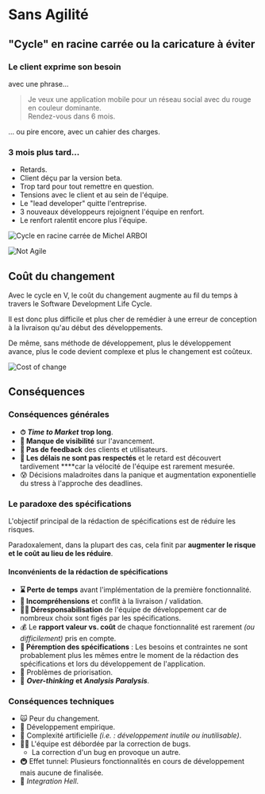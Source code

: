 # Sans Agilité

## "Cycle" en racine carrée ou la caricature à éviter

### Le client exprime son besoin

avec une phrase...

> Je veux une application mobile pour un réseau social avec du rouge en couleur dominante.  
> Rendez-vous dans 6 mois.

... ou pire encore, avec un cahier des charges.

### 3 mois plus tard...

* Retards.
* Client déçu par la version beta.
* Trop tard pour tout remettre en question.
* Tensions avec le client et au sein de l'équipe.
* Le "lead developer" quitte l'entreprise.
* 3 nouveaux développeurs rejoignent l'équipe en renfort.
* Le renfort ralentit encore plus l'équipe.

![Cycle en racine carr&#xE9;e de Michel ARBOI](../.gitbook/assets/image%20%285%29.png)

  


![Not Agile](../.gitbook/assets/not-agile.jpg)

## Coût du changement

Avec le cycle en V, le coût du changement augmente au fil du temps à travers le Software Development Life Cycle.

Il est donc plus difficile et plus cher de remédier à une erreur de conception à la livraison qu'au début des développements.

De même, sans méthode de développement, plus le développement avance, plus le code devient complexe et plus le changement est coûteux.



![Cost of change](../.gitbook/assets/cost-of-change.gif)

## Conséquences

### Conséquences générales

* **⏱** _**Time to Market**_ **trop long**.
* **🙈 Manque de visibilité** sur l'avancement.
* **🏓 Pas de feedback** des clients et utilisateurs.
* **🐢 Les délais ne sont pas respectés** et le retard est découvert tardivement ****car la vélocité de l'équipe est rarement mesurée.
* 😰 Décisions maladroites dans la panique et augmentation exponentielle du stress à l'approche des deadlines.

### Le paradoxe des spécifications

L'objectif principal de la rédaction de spécifications est de réduire les risques.

Paradoxalement, dans la plupart des cas, cela finit par **augmenter le risque et le coût au lieu de les réduire**.

#### Inconvénients de la rédaction de spécifications

* **⌛️ Perte de temps** avant l'implémentation de la première fonctionnalité.
* **🥊 Incompréhensions** et conflit à la livraison / validation.
* **🤷‍♂️ Déresponsabilisation** de l'équipe de développement car de nombreux choix sont figés par les spécifications.
* 💰 Le **rapport valeur vs. coût** de chaque fonctionnalité est rarement _\(ou difficilement\)_ pris en compte.
* **📜 Péremption des spécifications** : Les besoins et contraintes ne sont probablement plus les mêmes entre le moment de la rédaction des spécifications et lors du développement de l'application.
* 🥇 Problèmes de priorisation.
* **🤯** _**Over-thinking**_ **et** _**Analysis Paralysis**_.

### Conséquences techniques

* 🙀 Peur du changement.
* 🤕 Développement empirique.
* 🤯 Complexité artificielle _\(i.e. : développement inutile ou inutilisable\)_.
* 👩‍🚒 L'équipe est débordée par la correction de bugs.
  * La correction d'un bug en provoque un autre.
* 🚇 Effet tunnel: Plusieurs fonctionnalités en cours de développement mais aucune de finalisée.
* 👹 _Integration Hell_.

